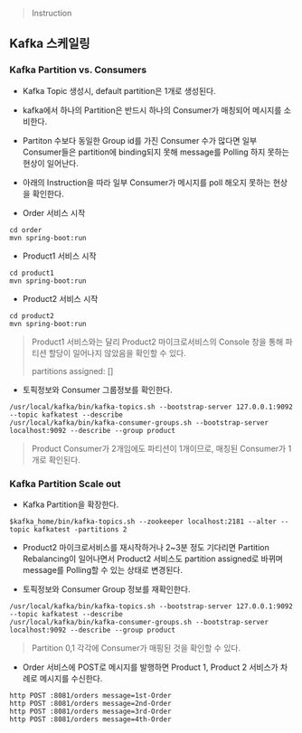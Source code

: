> Instruction
## Kafka 스케일링
### Kafka Partition vs. Consumers
* Kafka Topic 생성시, default partition은 1개로 생성된다.

* kafka에서 하나의 Partition은 반드시 하나의 Consumer가 매칭되어 메시지를 소비한다.

* Partiton 수보다 동일한 Group id를 가진 Consumer 수가 많다면 일부 Consumer들은 partition에 binding되지 못해 message를 Polling 하지 못하는 현상이 일어난다.

* 아래의 Instruction을 따라 일부 Consumer가 메시지를 poll 해오지 못하는 현상을 확인한다.

* Order 서비스 시작
```
cd order
mvn spring-boot:run
```
* Product1 서비스 시작
```
cd product1
mvn spring-boot:run
```
* Product2 서비스 시작
```
cd product2
mvn spring-boot:run
```
> Product1 서비스와는 달리 Product2 마이크로서비스의 Console 창을 통해 파티션 할당이 일어나지 않았음을 확인할 수 있다. <p>
> partitions assigned: []

* 토픽정보와 Consumer 그룹정보를 확인한다.
```
/usr/local/kafka/bin/kafka-topics.sh --bootstrap-server 127.0.0.1:9092 --topic kafkatest --describe
/usr/local/kafka/bin/kafka-consumer-groups.sh --bootstrap-server localhost:9092 --describe --group product
```
> Product Consumer가 2개임에도 파티션이 1개이므로, 매칭된 Consumer가 1개로 확인된다.

### Kafka Partition Scale out
*  Kafka Partition을 확장한다.
```
$kafka_home/bin/kafka-topics.sh --zookeeper localhost:2181 --alter --topic kafkatest -partitions 2
```
* Product2 마이크로서비스를 재시작하거나 2~3분 정도 기다리면 Partition Rebalancing이 일어나면서 Product2 서비스도 partition assigned로 바뀌며 message를 Polling할 수 있는 상태로 변경된다.

* 토픽정보와 Consumer Group 정보를 재확인한다.
```
/usr/local/kafka/bin/kafka-topics.sh --bootstrap-server 127.0.0.1:9092 --topic kafkatest --describe
/usr/local/kafka/bin/kafka-consumer-groups.sh --bootstrap-server localhost:9092 --describe --group product
```
> Partition 0,1 각각에 Consumer가 매핑된 것을 확인할 수 있다.

* Order 서비스에 POST로 메시지를 발행하면 Product 1, Product 2 서비스가 차례로 메시지를 수신한다.
```
http POST :8081/orders message=1st-Order
http POST :8081/orders message=2nd-Order
http POST :8081/orders message=3rd-Order
http POST :8081/orders message=4th-Order
```
